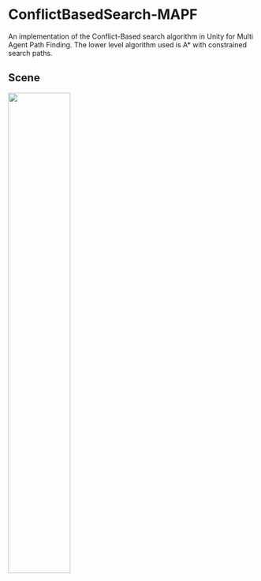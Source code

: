 # ConflictBasedSearch-MAPF

An implementation of the Conflict-Based search algorithm in Unity for Multi Agent Path Finding. The lower level algorithm used is A* with constrained search paths.


## Scene 

<img src="https://github.com/mizigro/ConflictBasedSearch-MAPF/raw/master/scene.png" width = "50%">
